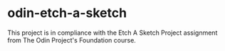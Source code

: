# odin-etch-a-sketch
This project is in compliance with the Etch A Sketch Project assignment from The Odin Project's Foundation course.
